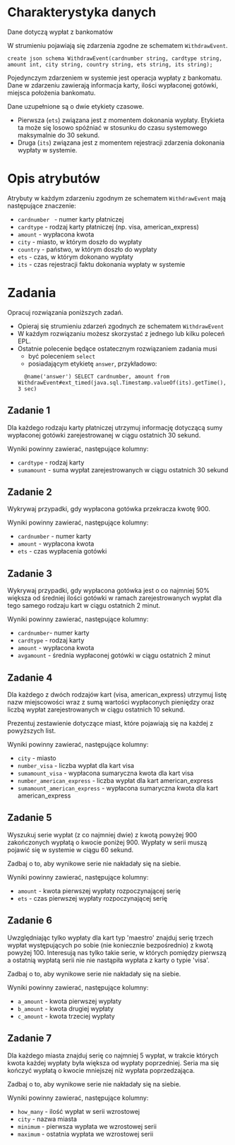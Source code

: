 # Charakterystyka danych

Dane dotyczą wypłat z bankomatów  

W strumieniu pojawiają się zdarzenia zgodne ze schematem `WithdrawEvent`.

```
create json schema WithdrawEvent(cardnumber string, cardtype string, amount int, city string, country string, ets string, its string);
```

Pojedynczym zdarzeniem w systemie jest operacja wypłaty z bankomatu.
Dane w zdarzeniu zawierają informacja karty, ilości wypłaconej gotówki, miejsca położenia bankomatu. 

Dane uzupełnione są o dwie etykiety czasowe. 
* Pierwsza (`ets`) związana jest z momentem dokonania wypłaty. 
  Etykieta ta może się losowo spóźniać w stosunku do czasu systemowego maksymalnie do 30 sekund.
* Druga (`its`) związana jest z momentem rejestracji zdarzenia dokonania wypłaty w systemie.

# Opis atrybutów

Atrybuty w każdym zdarzeniu zgodnym ze schematem `WithdrawEvent` mają następujące znaczenie:
* `cardnumber ` - numer karty płatniczej
* `cardtype` - rodzaj karty płatniczej (np. visa, american_express)
* `amount` - wypłacona kwota
* `city` - miasto, w którym doszło do wypłaty
* `country` - państwo, w którym doszło do wypłaty
* `ets` - czas, w którym dokonano wypłaty
* `its` - czas rejestracji faktu dokonania wypłaty w systemie

# Zadania
Opracuj rozwiązania poniższych zadań. 
* Opieraj się strumieniu zdarzeń zgodnych ze schematem `WithdrawEvent`
* W każdym rozwiązaniu możesz skorzystać z jednego lub kilku poleceń EPL.
* Ostatnie polecenie będące ostatecznym rozwiązaniem zadania musi 
  * być poleceniem `select` 
  * posiadającym etykietę `answer`, przykładowo:
  ```aidl
    @name('answer') SELECT cardnumber, amount from WithdrawEvent#ext_timed(java.sql.Timestamp.valueOf(its).getTime(), 3 sec)
  ```

## Zadanie 1
Dla każdego rodzaju karty płatniczej utrzymuj informację dotyczącą sumy wypłaconej gotówki zarejestrowanej w ciągu ostatnich 30 sekund.

Wyniki powinny zawierać, następujące kolumny:
- `cardtype` - rodzaj karty 
- `sumamount` - suma wypłat zarejestrowanych w ciągu ostatnich 30 sekund

## Zadanie 2
Wykrywaj przypadki, gdy wypłacona gotówka przekracza kwotę 900.

Wyniki powinny zawierać, następujące kolumny:
- `cardnumber` - numer karty
- `amount` - wypłacona kwota
- `ets` - czas wypłacenia gotówki

## Zadanie 3
Wykrywaj przypadki, gdy wypłacona gotówka jest o co najmniej 50% większa od średniej ilości gotówki w ramach zarejestrowanych wypłat dla tego samego rodzaju kart w ciągu ostatnich 2 minut.

Wyniki powinny zawierać, następujące kolumny:
- `cardnumber`- numer karty
- `cardtype` - rodzaj karty
- `amount` - wypłacona kwota
- `avgamount` - średnia wypłaconej gotówki w ciągu ostatnich 2 minut

## Zadanie 4
Dla każdego z dwóch rodzajów kart (visa, american_express) utrzymuj listę nazw miejscowości wraz z sumą wartości wypłaconych pieniędzy oraz liczbą wypłat zarejestrowanych w ciągu ostatnich 10 sekund. 

Prezentuj zestawienie dotyczące miast, które pojawiają się na każdej z powyższych list.

Wyniki powinny zawierać, następujące kolumny:
- `city` - miasto
- `number_visa` - liczba wypłat dla kart visa
- `sumamount_visa` - wypłacona sumaryczna kwota dla kart visa
- `number_american_express` - liczba wypłat dla kart american_express
- `sumamount_american_express` - wypłacona sumaryczna kwota dla kart american_express

## Zadanie 5
Wyszukuj serie wypłat (z co najmniej dwie) z kwotą powyżej 900 zakończonych wypłatą o kwocie poniżej 900. Wypłaty w serii muszą pojawić się w systemie w ciągu 60 sekund.

Zadbaj o to, aby wynikowe serie nie nakładały się na siebie. 

Wyniki powinny zawierać, następujące kolumny:
- `amount` - kwota pierwszej wypłaty rozpoczynającej serię
- `ets` - czas pierwszej wypłaty rozpoczynającej serię


## Zadanie 6
Uwzględniając tylko wypłaty dla kart typ 'maestro' znajduj serię trzech wypłat występujących po sobie (nie koniecznie bezpośrednio) z kwotą powyżej 100. Interesują nas tylko takie serie, w których pomiędzy pierwszą a ostatnią wypłatą serii nie nie nastąpiła wypłata z karty o typie 'visa'.

Zadbaj o to, aby wynikowe serie nie nakładały się na siebie. 

Wyniki powinny zawierać, następujące kolumny:
- `a_amount` - kwota pierwszej wypłaty
- `b_amount` - kwota drugiej wypłaty
- `c_amount` - kwota trzeciej wypłaty

## Zadanie 7
Dla każdego miasta znajduj serię co najmniej 5 wypłat, w trakcie których kwota każdej wypłaty była większa od wypłaty poprzedniej. Seria ma się kończyć wypłatą o kwocie mniejszej niż wypłata poprzedzająca.

Zadbaj o to, aby wynikowe serie nie nakładały się na siebie. 

Wyniki powinny zawierać, następujące kolumny:
- `how_many` - ilość wypłat w serii wzrostowej 
- `city` - nazwa miasta
- `minimum` - pierwsza wypłata we wzrostowej serii
- `maximum` - ostatnia wypłata we wzrostowej serii
